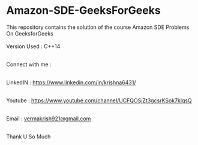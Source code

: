 # Amazon-SDE-GeeksForGeeks
This repository contains the solution of the course Amazon SDE Problems On GeeksforGeeks
<br><br>
Version Used : C++14<br><br>

Connect with me :<br><br>

LinkedIN : https://www.linkedin.com/in/krishna6431/<br><br>

Youtube : https://www.youtube.com/channel/UCFQOSjZt3gcsrKSok7klqsQ<br><br>

Email : vermakrish921@gmail.com<br><br>


Thank U So Much<br><br>

